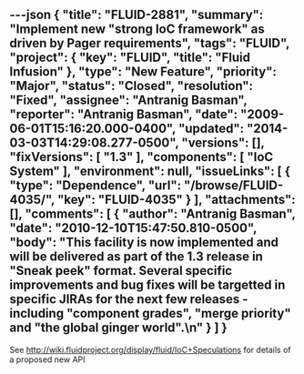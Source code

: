 ---json
{
  "title": "FLUID-2881",
  "summary": "Implement new \"strong IoC framework\" as driven by Pager requirements",
  "tags": "FLUID",
  "project": {
    "key": "FLUID",
    "title": "Fluid Infusion"
  },
  "type": "New Feature",
  "priority": "Major",
  "status": "Closed",
  "resolution": "Fixed",
  "assignee": "Antranig Basman",
  "reporter": "Antranig Basman",
  "date": "2009-06-01T15:16:20.000-0400",
  "updated": "2014-03-03T14:29:08.277-0500",
  "versions": [],
  "fixVersions": [
    "1.3"
  ],
  "components": [
    "IoC System"
  ],
  "environment": null,
  "issueLinks": [
    {
      "type": "Dependence",
      "url": "/browse/FLUID-4035/",
      "key": "FLUID-4035"
    }
  ],
  "attachments": [],
  "comments": [
    {
      "author": "Antranig Basman",
      "date": "2010-12-10T15:47:50.810-0500",
      "body": "This facility is now implemented and will be delivered as part of the 1.3 release in \"Sneak peek\" format. Several specific improvements and bug fixes will be targetted in specific JIRAs for the next few releases - including \"component grades\", \"merge priority\" and \"the global ginger world\".\n"
    }
  ]
}
---
See <http://wiki.fluidproject.org/display/fluid/IoC+Speculations> for details of a proposed new API

        